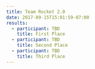 ```yaml
---
title: Team Rocket 2.0
date: 2017-09-15T15:01:59-07:00
results:
  - participant: TBD
    title: First Place
  - participant: TBD
    title: Second Place
  - participant: TBD
    title: Third Place
---
```


